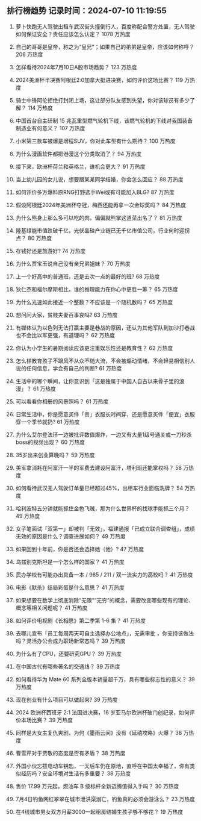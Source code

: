 
## 排行榜趋势 记录时间：2024-07-10 11:19:55
  
  1. 萝卜快跑无人驾驶出租车武汉街头撞倒行人，百度称配合警方处置，无人驾驶如何保证安全？责任应该怎么认定？ 1078 万热度
    
  2. 自己的哥哥是皇帝，称之为“皇兄”；如果自己的弟弟是皇帝，应该如何称呼？ 206 万热度
    
  3. 怎样看待2024年7月10日A股市场趋势？ 123 万热度
    
  4. 2024美洲杯半决赛阿根廷2:0加拿大挺进决赛，如何评价这场比赛？ 119 万热度
    
  5. 骑士中锋阿伦拒绝打封闭上场，这让部分队友感到失望，你对该球员有多少了解？ 114 万热度
    
  6. 中国首台自主研制 15 兆瓦重型燃气轮机下线，该燃气轮机的下线对我国装备制造业有何意义？ 107 万热度
    
  7. 小米第三款车被爆是增程SUV，你对此车型有什么期待？ 100 万热度
    
  8. 为什么漫画软件都把港漫这个分类取消了？ 94 万热度
    
  9. 接下来，欧洲杯荷兰和英格兰，谁机会更大？ 91 万热度
    
  10. 当上幼儿园的女儿说，想要跟某某同学结婚，你会怎么回应？ 88 万热度
    
  11. 如何评价多方爆料原RNG打野选手Wei或有可能加入BLG? 87 万热度
    
  12. 假设阿根廷2024年美洲杯夺冠，梅西还能再拿一次金球奖吗？ 84 万热度
    
  13. 为什么熊身上那么多可以吃的肉，偏偏就熊掌这道菜出名了？ 81 万热度
    
  14. 隆基绿能市值跌破千亿，光伏晶硅产业链已无千亿市值公司，行业何时迎拐点？ 80 万热度
    
  15. 存钱好还是旅游好? 74 万热度
    
  16. 为什么贾宝玉说自己没有亲兄弟姐妹？ 70 万热度
    
  17. 上一个好高中的普通班，还是去次一点的最好的班? 68 万热度
    
  18. 狄仁杰和福尔摩斯相比，谁的推理能力在你心中更胜一筹？ 65 万热度
    
  19. 为什么光速如此接近一个整数？不应该是一个随机数吗？ 65 万热度
    
  20. 想问问大家，贫贱夫妻百事哀吗? 63 万热度
    
  21. 有媒体认为以色列无法打赢主要是巷战的原因，还认为其他军队到加沙打巷战也不会比以军更强，有道理吗？ 62 万热度
    
  22. 你认为小学生的暑期阅读应该更注重娱乐性还是教育性？ 62 万热度
    
  23. 怎么样教育孩子不跟风不从众不随大流，不会被煽动情绪，不会轻易相信别人说的任何信息，学会有自己的判断? 61 万热度
    
  24. 生活中的哪个瞬间，让你意识到「这是独属于中国人自古以来骨子里的浪漫」？ 61 万热度
    
  25. 可以看看你相册的风景照吗？ 61 万热度
    
  26. 日常生活中，你是愿意买件「贵」衣服长时间穿，还是愿意买件「便宜」衣服穿一个季节就扔? 61 万热度
    
  27. 为什么艾尔登法环一边被批评数值爆炸，一边又有大量1级号通关或一刀秒杀boss的视频出现？ 60 万热度
    
  28. 35岁出来创业算晚吗？ 59 万热度
    
  29. 美军拿消耗在阿富汗一半的军费去建设阿富汗，塔利班还能掌权吗？ 58 万热度
    
  30. 如何看待武汉无人驾驶订单量已经超过45%，出租车行业面临洗牌？ 54 万热度
    
  31. 哈利波特五分钟就能抓住金色飞贼，那为什么世界杯的找球手能抓三个月？ 49 万热度
    
  32. 女子笔面试「双第一」却被判「无效」，福建通报「已成立联合调查组」，成绩无效的原因是什么？调查进展如何？ 49 万热度
    
  33. 如果回到十年前，你是否还会选择她（他）? 47 万热度
    
  34. 乌兹别克斯坦是一个怎么样的国家？ 41 万热度
    
  35. 民办学校有可能办出具备一本 / 985 / 211 / 双一流实力的高校吗？ 41 万热度
    
  36. 电影《默杀》结局彩蛋是什么意思？ 41 万热度
    
  37. 如果想要在数学上彻底消除“无限”“无穷”的概念，需要改变哪些现有的理论、概念等相关问题呢？ 41 万热度
    
  38. 如何评价电视剧《长相思》第二季第 1-6 集？ 41 万热度
    
  39. 去哪儿宣布「员工每周两天可自主选择办公地点」，无需审批 ，你支持该做法吗？灵活办公会成为职场新常态吗？ 39 万热度
    
  40. 为什么有了CPU，还要研究GPU？ 39 万热度
    
  41. 在中国古代有哪些著名的交通线？ 39 万热度
    
  42. 如何看待华为 Mate  60 系列全版本销量超千万，具有哪些标志性的意义？ 39 万热度
    
  43. 现在创业有什么项目可以做起来? 39 万热度
    
  44. 2024 欧洲杯西班牙 2:1 法国进决赛，16 岁亚马尔欧洲杯破门创纪录，如何评价本场比赛？ 39 万热度
    
  45. 同样是大女主复仇爽剧，为何《墨雨云间》没有《延禧攻略》火爆？ 38 万热度
    
  46. 曹雪芹对于贾敬的态度是否有矛盾？ 38 万热度
    
  47. 外国小伙忘拔电动车钥匙，一天后车仍在原地，直呼在中国太幸福了，你有类似经历吗？安全环境对生活有多重要？ 38 万热度
    
  48. 售价 17.99 万元起，燃油车 B 级标杆全新迈腾值得入手吗？ 30 万热度
    
  49. 7月4日钓鱼网红翠翠在城市泄洪渠溺亡，钓鱼真的必须会游泳么？ 23 万热度
    
  50. 在4线城市男女双方月薪3000一起租房结婚生孩子够不够花？ 19 万热度
    